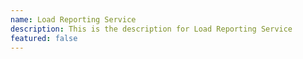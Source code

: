 ```yaml
---
name: Load Reporting Service
description: This is the description for Load Reporting Service
featured: false
---
```

